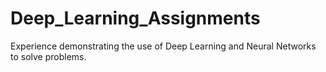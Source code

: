 # Deep_Learning_Assignments
Experience demonstrating the use of Deep Learning and Neural Networks to solve problems.
